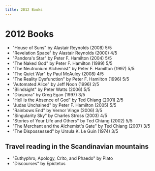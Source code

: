 ```yaml
---
title: 2012 Books
---
```


# 2012 Books

- "House of Suns" by Alastair Reynolds (2008) 5/5
- "Revelation Space" by Alastair Reynolds (2000) 4/5
- "Pandora's Star" by Peter F. Hamilton (2004) 5/5
- "The Naked God" by Peter F. Hamilton (1999) 5/5
- "The Neutronium Alchemist" by Peter F. Hamilton (1997) 5/5
- "The Quiet War" by Paul McAuley (2008) 4/5
- "The Reality Dysfunction" by Peter F. Hamilton (1996) 5/5
- "Automated Alice" by Jeff Noon (1996) 2/5
- "Blindsight" by Peter Watts (2006) 5/5
- "Diaspora" by Greg Egan (1997) 3/5
- "Hell is the Absence of God" by Ted Chiang (2001) 2/5
- "Judas Unchained" by Peter F. Hamilton (2005) 5/5
- "Rainbows End" by Vernor Vinge (2006) 3/5
- "Singularity Sky" by Charles Stross (2003) 4/5
- "Stories of Your Life and Others" by Ted Chiang (2002) 5/5
- "The Merchant and the Alchemist's Gate" by Ted Chiang (2007) 3/5
- "The Dispossessed" by Ursula K. Le Guin (1974) 3/5

## Travel reading in the Scandinavian mountains

- "Euthyphro, Apology, Crito, and Phaedo" by Plato
- "Discourses" by Epictetus
